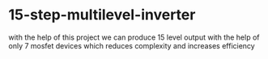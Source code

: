 # 15-step-multilevel-inverter
with the help of this project we can produce 15 level output with the help of only 7 mosfet devices which reduces complexity and increases efficiency
